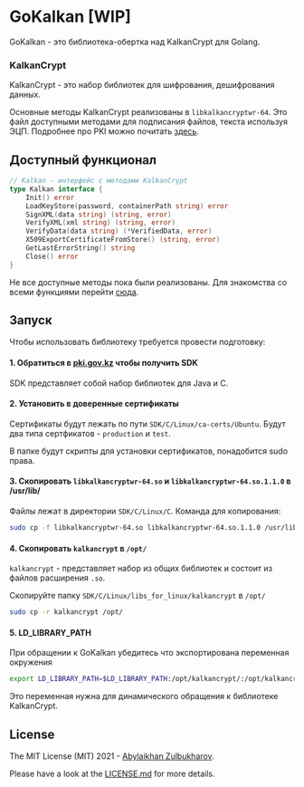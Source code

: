 # GoKalkan [WIP]

GoKalkan - это библиотека-обертка над KalkanCrypt для Golang.

### KalkanCrypt

KalkanCrypt - это набор библиотек для шифрования, дешифрования данных.

Основные методы KalkanCrypt реализованы в `libkalkancryptwr-64`. Это файл доступными методами 
для подписания файлов, текста используя ЭЦП. Подробнее про PKI можно почитать [здесь](wiki/README.md).

## Доступный функционал

```go
// Kalkan - интерфейс с методами KalkanCrypt
type Kalkan interface {
	Init() error
	LoadKeyStore(password, containerPath string) error
	SignXML(data string) (string, error)
	VerifyXML(xml string) (string, error)
	VerifyData(data string) (*VerifiedData, error)
	X509ExportCertificateFromStore() (string, error)
	GetLastErrorString() string
	Close() error
}
```

Не все доступные методы пока были реализованы. Для знакомства со всеми функциями перейти [сюда](cpp/KalkanCrypt.h).

## Запуск

Чтобы использовать библиотеку требуется провести подготовку:

#### 1. Обратиться в [pki.gov.kz](https://pki.gov.kz/developers/) чтобы получить SDK

SDK представляет собой набор библиотек для Java и C.

#### 2. Установить в доверенные сертификаты

Сертификаты будут лежать по пути `SDK/C/Linux/ca-certs/Ubuntu`. Будут два типа сертфикатов - `production` и `test`.

В папке будут скрипты для установки сертификатов, понадобится sudo права.

#### 3. Скопировать `libkalkancryptwr-64.so` и `libkalkancryptwr-64.so.1.1.0` в /usr/lib/

Файлы лежат в директории `SDK/C/Linux/C`. Команда для копирования:

```sh
sudo cp -f libkalkancryptwr-64.so libkalkancryptwr-64.so.1.1.0 /usr/lib/
```

#### 4. Скопировать `kalkancrypt`  в `/opt/`

`kalkancrypt` - представляет набор из общих библиотек и состоит из файлов расширения `.so`.

Скопируйте папку `SDK/C/Linux/libs_for_linux/kalkancrypt` в `/opt/`

```sh
sudo cp -r kalkancrypt /opt/
```

#### 5. LD_LIBRARY_PATH

При обращении к GoKalkan убедитесь что экспортирована переменная окружения

```sh
export LD_LIBRARY_PATH=$LD_LIBRARY_PATH:/opt/kalkancrypt/:/opt/kalkancrypt/lib/engines
```

Это переменная нужна для динамического обращения к библиотеке KalkanCrypt.


## License

The MIT License (MIT) 2021 - [Abylaikhan Zulbukharov](https://github.com/Zulbukharov).

Please have a look at the [LICENSE.md](https://github.com/Zulbukharov/kalkancrypt-wrapper/blob/master/LICENSE.md) for more details.

